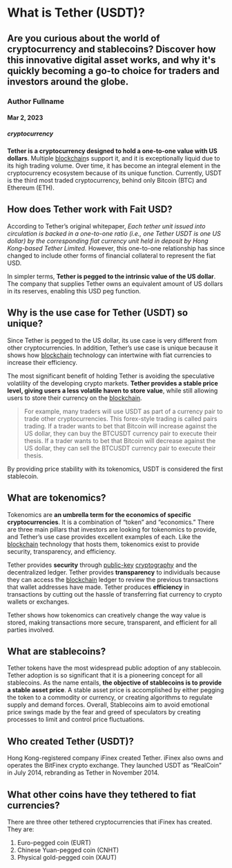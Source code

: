 # What is Tether (USDT)?
## Are you curious about the world of cryptocurrency and stablecoins? Discover how this innovative digital asset works, and why it's quickly becoming a go-to choice for traders and investors around the globe.
### Author Fullname
#### Mar 2, 2023
##### cryptocurrency

**Tether is a cryptocurrency designed to hold a one-to-one value with US dollars**. Multiple [blockchain](https://natureblocks.com/blog/what-is-blockchain)s support it, and it is exceptionally liquid due to its high trading volume. Over time, it has become an integral element in the cryptocurrency ecosystem because of its unique function. Currently, USDT is the third most traded cryptocurrency, behind only Bitcoin (BTC) and Ethereum (ETH).

## How does Tether work with Fait USD?

According to Tether’s original whitepaper, *Each tether unit issued into circulation is backed in a one-­to-one ratio (i.e., one Tether USDT is one US dollar) by the corresponding fiat currency unit held in deposit by Hong Kong-based Tether Limited.* However, this one-to-one relationship has since changed to include other forms of financial collateral to represent the fiat USD.

In simpler terms, **Tether is pegged to the intrinsic value of the US dollar**. The company that supplies Tether owns an equivalent amount of US dollars in its reserves, enabling this USD peg function.

## Why is the use case for Tether (USDT) so unique?

Since Tether is pegged to the US dollar, its use case is very different from other cryptocurrencies. In addition, Tether’s use case is unique because it shows how [blockchain](https://natureblocks.com/blog/what-is-blockchain) technology can intertwine with fiat currencies to increase their efficiency.

The most significant benefit of holding Tether is avoiding the speculative volatility of the developing crypto markets. **Tether provides a stable price level, giving users a less volatile haven to store value**, while still allowing users to store their currency on the [blockchain](https://natureblocks.com/blog/what-is-blockchain).

 > For example, many traders will use USDT as part of a currency pair to trade other cryptocurrencies. This forex-style trading is called pairs trading. If a trader wants to bet that Bitcoin will increase against the US dollar, they can buy the BTCUSDT currency pair to execute their thesis. If a trader wants to bet that Bitcoin will decrease against the US dollar, they can sell the BTCUSDT currency pair to execute their thesis.

By providing price stability with its tokenomics, USDT is considered the first stablecoin.

## What are tokenomics?

Tokenomics are **an umbrella term for the economics of specific cryptocurrencies**. It is a combination of “token” and “economics.” There are three main pillars that investors are looking for tokenomics to provide, and Tether’s use case provides excellent examples of each. Like the [blockchain](https://natureblocks.com/blog/what-is-blockchain) technology that hosts them, tokenomics exist to provide security, transparency, and efficiency.

Tether provides **security** through [public-key](https://natureblocks.com/blog/symmetric-vs-asymmetric-key-encryption) [cryptography](https://natureblocks.com/blog/what-is-cryptography) and the decentralized ledger.
Tether provides **transparency** to individuals because they can access the [blockchain](https://natureblocks.com/blog/what-is-blockchain) ledger to review the previous transactions that wallet addresses have made.
Tether produces **efficiency** in transactions by cutting out the hassle of transferring fiat currency to crypto wallets or exchanges.

Tether shows how tokenomics can creatively change the way value is stored, making transactions more secure, transparent, and efficient for all parties involved.

## What are stablecoins?

Tether tokens have the most widespread public adoption of any stablecoin. Tether adoption is so significant that it is a pioneering concept for all stablecoins. As the name entails, **the objective of stablecoins is to provide a stable asset price**. A stable asset price is accomplished by either pegging the token to a commodity or currency, or creating algorithms to regulate supply and demand forces. Overall, Stablecoins aim to avoid emotional price swings made by the fear and greed of speculators by creating processes to limit and control price fluctuations.

## Who created Tether (USDT)?

Hong Kong-registered company iFinex created Tether. iFinex also owns and operates the BitFinex crypto exchange. They launched USDT as “RealCoin” in July 2014, rebranding as Tether in November 2014.

## What other coins have they tethered to fiat currencies?

There are three other tethered cryptocurrencies that iFinex has created. They are:

1. Euro-pegged coin (EURT)
2. Chinese Yuan-pegged coin (CNHT)
3. Physical gold-pegged coin (XAUT)
